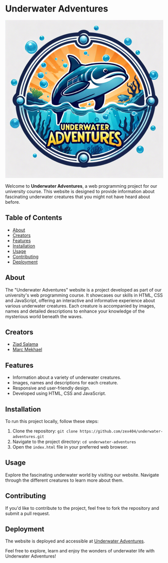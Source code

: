 # Underwater Adventures

![Underwater Adventures](https://raw.githubusercontent.com/ZEX404/underwater-adventures/main/assets/images/logo.png)

Welcome to **Underwater Adventures**, a web programming project for our university course. This website is designed to provide information about fascinating underwater creatures that you might not have heard about before.

## Table of Contents

- [About](#about)
- [Creators](#creators)
- [Features](#features)
- [Installation](#installation)
- [Usage](#usage)
- [Contributing](#contributing)
- [Deployment](#deployment)

## About

The "Underwater Adventures" website is a project developed as part of our university's web programming course. It showcases our skills in HTML, CSS and JavaScript, offering an interactive and informative experience about various underwater creatures. Each creature is accompanied by images, names and detailed descriptions to enhance your knowledge of the mysterious world beneath the waves.

## Creators

- [Ziad Salama](https://www.linkedin.com/in/ziadsalama)
- [Marc Mekhael](https://www.linkedin.com/in/mark-adly/)

## Features

- Information about a variety of underwater creatures.
- Images, names and descriptions for each creature.
- Responsive and user-friendly design.
- Developed using HTML, CSS and JavaScript.

## Installation

To run this project locally, follow these steps:

1. Clone the repository: `git clone https://github.com/zex404/underwater-adventures.git`
2. Navigate to the project directory: `cd underwater-adventures`
3. Open the `index.html` file in your preferred web browser.

## Usage

Explore the fascinating underwater world by visiting our website. Navigate through the different creatures to learn more about them.

## Contributing

If you'd like to contribute to the project, feel free to fork the repository and submit a pull request.

## Deployment

The website is deployed and accessible at [Underwater Adventures](https://zex404.github.io/underwater-adventures/).

Feel free to explore, learn and enjoy the wonders of underwater life with Underwater Adventures!
